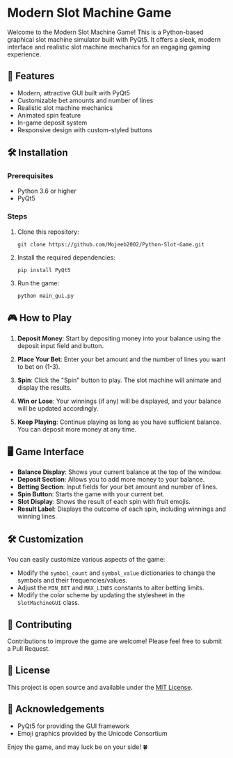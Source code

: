 # Modern Slot Machine Game

Welcome to the Modern Slot Machine Game! This is a Python-based graphical slot machine simulator built with PyQt5. It offers a sleek, modern interface and realistic slot machine mechanics for an engaging gaming experience.

## 🎰 Features

- Modern, attractive GUI built with PyQt5
- Customizable bet amounts and number of lines
- Realistic slot machine mechanics
- Animated spin feature
- In-game deposit system
- Responsive design with custom-styled buttons

## 🛠 Installation

### Prerequisites

- Python 3.6 or higher
- PyQt5

### Steps

1. Clone this repository:
   ```
   git clone https://github.com/Mojeeb2002/Python-Slot-Game.git
   ```

2. Install the required dependencies:
   ```
   pip install PyQt5
   ```

3. Run the game:
   ```
   python main_gui.py
   ```

## 🎮 How to Play

1. **Deposit Money**: Start by depositing money into your balance using the deposit input field and button.

2. **Place Your Bet**: Enter your bet amount and the number of lines you want to bet on (1-3).

3. **Spin**: Click the "Spin" button to play. The slot machine will animate and display the results.

4. **Win or Lose**: Your winnings (if any) will be displayed, and your balance will be updated accordingly.

5. **Keep Playing**: Continue playing as long as you have sufficient balance. You can deposit more money at any time.

## 🖥 Game Interface

- **Balance Display**: Shows your current balance at the top of the window.
- **Deposit Section**: Allows you to add more money to your balance.
- **Betting Section**: Input fields for your bet amount and number of lines.
- **Spin Button**: Starts the game with your current bet.
- **Slot Display**: Shows the result of each spin with fruit emojis.
- **Result Label**: Displays the outcome of each spin, including winnings and winning lines.

## 🛠 Customization

You can easily customize various aspects of the game:

- Modify the `symbol_count` and `symbol_value` dictionaries to change the symbols and their frequencies/values.
- Adjust the `MIN_BET` and `MAX_LINES` constants to alter betting limits.
- Modify the color scheme by updating the stylesheet in the `SlotMachineGUI` class.

## 🤝 Contributing

Contributions to improve the game are welcome! Please feel free to submit a Pull Request.

## 📄 License

This project is open source and available under the [MIT License](LICENSE).

## 🙏 Acknowledgements

- PyQt5 for providing the GUI framework
- Emoji graphics provided by the Unicode Consortium

Enjoy the game, and may luck be on your side! 🍀

